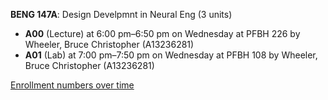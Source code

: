 **BENG 147A**: Design Develpmnt in Neural Eng (3 units)

- **A00** (Lecture) at 6:00 pm–6:50 pm on Wednesday at PFBH 226 by Wheeler, Bruce Christopher (A13236281)
- **A01** (Lab) at 7:00 pm–7:50 pm on Wednesday at PFBH 108 by Wheeler, Bruce Christopher (A13236281)

[Enrollment numbers over time](./BENG147A.tsv)
